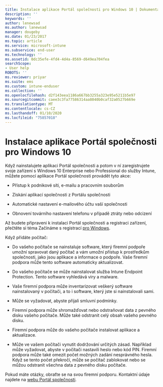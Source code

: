 ```yaml
---
title: Instalace aplikace Portál společnosti pro Windows 10 | Dokumentace Microsoftu
description: ''
keywords: ''
author: lenewsad
ms.author: lanewsad
manager: dougeby
ms.date: 01/23/2017
ms.topic: article
ms.service: microsoft-intune
ms.subservice: end-user
ms.technology: ''
ms.assetid: 0dc35efe-4fd4-4d4a-8569-d649ea704fea
searchScope:
- User help
ROBOTS: ''
ms.reviewer: priyar
ms.suite: ems
ms.custom: intune-enduser
ms.collection: ''
ms.openlocfilehash: d2f143eea1186a667bb3255a323e95e5211b5e97
ms.sourcegitcommit: caee3c3fa77586314aa8040b0caf32a0527b669e
ms.translationtype: MT
ms.contentlocale: cs-CZ
ms.lasthandoff: 01/10/2020
ms.locfileid: "75857018"
---
```

# <a name="installing-the-company-portal-app-for-windows-10"></a>Instalace aplikace Portál společnosti pro Windows 10  

Když nainstalujete aplikaci Portál společnosti a potom v ní zaregistrujete svoje zařízení s Windows 10 Enterprise nebo Professional do služby Intune, můžete pomocí aplikace Portál společnosti provádět tyto akce:

- Přístup k podnikové síti, e-mailu a pracovním souborům

- Získání aplikací společnosti z Portálu společnosti

- Automatické nastavení e-mailového účtu vaší společnosti

- Obnovení továrního nastavení telefonu v případě ztráty nebo odcizení

Až budete připraveni k instalaci Portál společnosti a registraci zařízení, přečtěte si téma Začínáme s registrací [pro Windows](windows-enrollment-company-portal.md).  

Když přidáte počítač:

- Do vašeho počítače se nainstaluje software, který firemní podpoře umožní spravovat daný počítač a vám umožní přístup k prostředkům společnosti, jako jsou aplikace a informace o podpoře. Vaše firemní podpora může tento software automaticky aktualizovat.

- Do vašeho počítače se může nainstalovat služba Intune Endpoint Protection. Tento software vyhledává viry a malware.

- Vaše firemní podpora může inventarizovat veškerý software nainstalovaný v počítači, a to i software, který jste si nainstalovali sami.

- Může se vyžadovat, abyste přijali smluvní podmínky.

- Firemní podpora může shromažďovat nebo odstraňovat data z pevného disku vašeho počítače. Může také odstranit celý obsah vašeho pevného disku.

- Firemní podpora může do vašeho počítače instalovat aplikace a aktualizace.

- Může ve vašem počítači vynutit dodržování určitých zásad. Například může vyžadovat, abyste v počítači nastavili heslo nebo kód PIN. Firemní podpora může také omezit počet možných zadání nesprávného hesla. Když se tento počet překročí, může se počítač zablokovat nebo se můžou odstranit všechna data z pevného disku počítače.

Pokud máte otázky, obraťte se na svou firemní podporu. Kontaktní údaje najdete na [webu Portál společnosti](https://go.microsoft.com/fwlink/?linkid=2010980).
